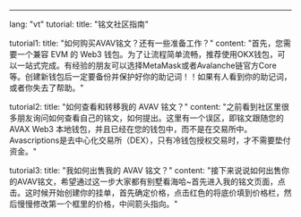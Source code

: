 ---
lang: "vt"
tutorial:
  title: "铭文社区指南"

tutorial1:
  title: "如何购买AVAV铭文？还有一些准备工作？"
  content: "首先，您需要一个兼容 EVM 的 Web3 钱包。为了让流程简单流畅，推荐使用OKX钱包，可以一站式完成。有经验的朋友可以选择MetaMask或者Avalanche链官方Core等。创建新钱包后一定要备份并保护好你的助记词！！如果有人看到你的助记词，或者你失去了帮助。"

tutorial2:
  title: "如何查看和转移我的 AVAV 铭文？"
  content: "之前看到社区里很多朋友询问如何查看自己的铭文，如何提出。这里有一个误区，即铭文跟随您的 AVAX Web3 本地钱包，并且已经在您的钱包中，而不是在交易所中。 Avascriptions是去中心化交易所（DEX），只有冷钱包授权交易时，才不需要垫付资金。"


tutorial3:
  title: "我如何出售我的 AVAV 铭文？"
  content: "接下来说说如何出售你的AVAV铭文，希望通过这一步大家都有别墅看海哈~首先进入我的铭文页面，点击<list>。这时候开始创建你的挂单，首先确定价格，点击红色的<How many AVAX>将底价填到价格栏，然后慢慢修改第一个框里的价格，中间箭头指向。"
